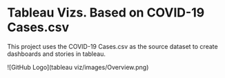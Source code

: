  #  Tableau Vizs. Based on COVID-19 Cases.csv

This project uses the COVID-19 Cases.csv as the source dataset to create dashboards and stories in tableau.

![GitHub Logo](tableau viz/images/Overview.png)
